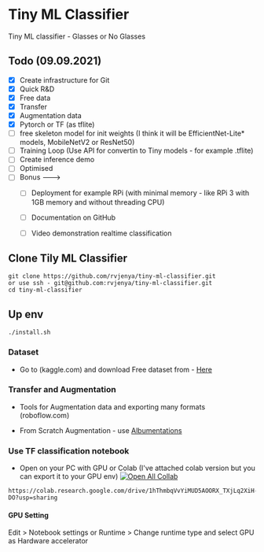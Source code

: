 # Tiny ML Classifier
Tiny ML classifier - Glasses or No Glasses

## Todo (09.09.2021)

- [x] Create infrastructure for Git
- [x] Quick R&D
- [x] Free data
- [x] Transfer
- [x] Augmentation data
- [x] Pytorch or TF (as tflite)
- [ ] free skeleton model for init weights (I think it will be EfficientNet-Lite* models, MobileNetV2 or ResNet50) 
- [ ] Training Loop (Use API for convertin to Tiny models - for example .tflite)
- [ ] Create inference demo
- [ ] Optimised
- [ ] Bonus ---> 
  - [ ] Deployment for example RPi (with minimal memory - like RPi 3 with 1GB memory and without threading CPU)  
  - [ ] Documentation on GitHub
  - [ ] Video demonstration realtime classification


## Clone Tily ML Classifier
```
git clone https://github.com/rvjenya/tiny-ml-classifier.git
or use ssh - git@github.com:rvjenya/tiny-ml-classifier.git
cd tiny-ml-classifier
```

## Up env
```
./install.sh

```


### Dataset

- Go to (kaggle.com) and download Free dataset from -
[Here](https://www.kaggle.com/jorgebuenoperez/datacleaningglassesnoglasses)


### Transfer and Augmentation

- Tools for Augmentation data and exporting many formats (roboflow.com)

- From Scratch Augmentation - use [Albumentations](https://albumentations.ai/docs/)

### Use TF classification notebook

- Open on your PC with GPU or Colab (I've attached colab version but you can export it to your GPU env)
[![Open All Collab](https://colab.research.google.com/assets/colab-badge.svg)](https://colab.research.google.com/drive/1hThmbqVvYiMUD5AOORX_TXjLq2XiH-DO?usp=sharing)

```
https://colab.research.google.com/drive/1hThmbqVvYiMUD5AOORX_TXjLq2XiH-DO?usp=sharing

```
#### GPU Setting
Edit > Notebook settings or Runtime > Change runtime type and select GPU as Hardware accelerator